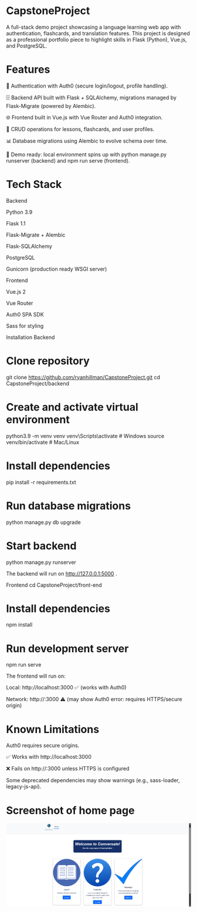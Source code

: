 # CapstoneProject

A full-stack demo project showcasing a language learning web app with authentication, flashcards, and translation features. This project is designed as a professional portfolio piece to highlight skills in Flask (Python), Vue.js, and PostgreSQL.

# Features

🔑 Authentication with Auth0 (secure login/logout, profile handling).

🗄 Backend API built with Flask + SQLAlchemy, migrations managed by Flask-Migrate (powered by Alembic).

🌐 Frontend built in Vue.js with Vue Router and Auth0 integration.

📝 CRUD operations for lessons, flashcards, and user profiles.

📊 Database migrations using Alembic to evolve schema over time.

🎯 Demo ready: local environment spins up with python manage.py runserver (backend) and npm run serve (frontend).

# Tech Stack
Backend

Python 3.9

Flask 1.1

Flask-Migrate + Alembic

Flask-SQLAlchemy

PostgreSQL

Gunicorn (production ready WSGI server)

Frontend

Vue.js 2

Vue Router

Auth0 SPA SDK

Sass for styling

Installation
Backend
# Clone repository
git clone https://github.com/ryanhillman/CapstoneProject.git
cd CapstoneProject/backend

# Create and activate virtual environment
python3.9 -m venv venv
venv\Scripts\activate   # Windows
source venv/bin/activate  # Mac/Linux

# Install dependencies
pip install -r requirements.txt

# Run database migrations
python manage.py db upgrade

# Start backend
python manage.py runserver


The backend will run on http://127.0.0.1:5000
.

Frontend
cd CapstoneProject/front-end

# Install dependencies
npm install

# Run development server
npm run serve


The frontend will run on:

Local: http://localhost:3000
 ✅ (works with Auth0)

Network: http://<your-ip>:3000 ⚠️ (may show Auth0 error: requires HTTPS/secure origin)

# Known Limitations

Auth0 requires secure origins.

✅ Works with http://localhost:3000

❌ Fails on http://<LAN-IP>:3000 unless HTTPS is configured

Some deprecated dependencies may show warnings (e.g., sass-loader, legacy-js-api).

# Screenshot of home page

![App Screenshot](./screenshot.png)



